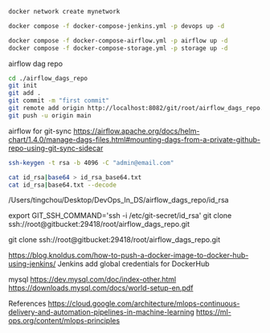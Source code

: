 
```sh
docker network create mynetwork
```

```sh
docker compose -f docker-compose-jenkins.yml -p devops up -d

docker compose -f docker-compose-airflow.yml -p airflow up -d
docker compose -f docker-compose-storage.yml -p storage up -d

```


airflow dag repo
```sh
cd ./airflow_dags_repo
git init
git add .
git commit -m "first commit"
git remote add origin http://localhost:8082/git/root/airflow_dags_repo.git
git push -u origin main
```

airflow for git-sync
https://airflow.apache.org/docs/helm-chart/1.4.0/manage-dags-files.html#mounting-dags-from-a-private-github-repo-using-git-sync-sidecar
```sh
ssh-keygen -t rsa -b 4096 -C "admin@email.com"

cat id_rsa|base64 > id_rsa_base64.txt
cat id_rsa|base64.txt --decode           
```
/Users/tingchou/Desktop/DevOps_In_DS/airflow_dags_repo/id_rsa

export GIT_SSH_COMMAND='ssh -i /etc/git-secret/id_rsa'
git clone ssh://root@gitbucket:29418/root/airflow_dags_repo.git

git clone ssh://root@gitbucket:29418/root/airflow_dags_repo.git


https://blog.knoldus.com/how-to-push-a-docker-image-to-docker-hub-using-jenkins/
Jenkins add global credentials for DockerHub

mysql
https://dev.mysql.com/doc/index-other.html
https://downloads.mysql.com/docs/world-setup-en.pdf


References
https://cloud.google.com/architecture/mlops-continuous-delivery-and-automation-pipelines-in-machine-learning
https://ml-ops.org/content/mlops-principles